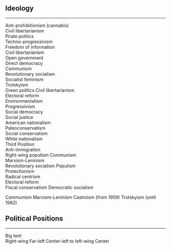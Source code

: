 ## Ideology
______________
Anti-prohibitionism (cannabis)  
Civil libertarianism  
Pirate politics    
Techno-progressivism    
Freedom of information    
Civil libertarianism    
Open government    
Direct democracy  
Communism  
Revolutionary socialism  
Socialist feminism  
Trotskyism  
Green politics
Civil libertarianism  
Electoral reform  
Environmentalism  
Progressivism  
Social democracy  
Social justice  
American nationalism  
Paleoconservatism  
Social conservatism  
White nationalism  
Third Position  
Anti-immigration  
Right-wing populism 
Communism  
Marxism-Leninism  
Revolutionary socialism
Populism  
Protectionism  
Radical centrism  
Electoral reform  
Fiscal conservatism
Democratic socialism 

Communism
Marxism–Leninism
Castroism (from 1959)
Trotskyism (until 1982)   

## Political Positions
________________

Big tent  
Right-wing
Far-left
Center-left to left-wing
Center  

